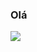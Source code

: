 ### Olá

<div> 
  <a href="https://www.linkedin.com/in/beatriz-lopespsi/" target="_blank"><img src="https://img.shields.io/badge/-LinkedIn-%230077B5?style=for-the-badge&logo=linkedin&logoColor=white" target="_blank"></a> 
 
 
</div>
